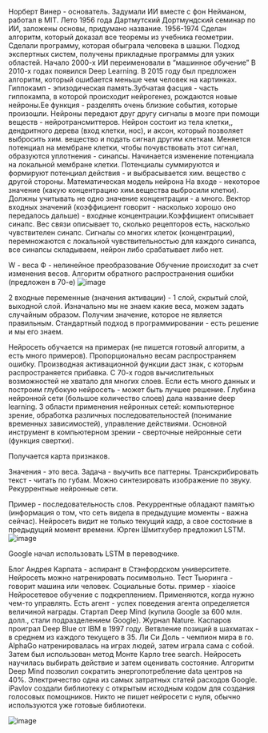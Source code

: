 Норберт Винер - основатель.
Задумали ИИ вместе с фон Нейманом, работал в MIT.
Лето 1956 года Дартмутский Дортмундский семинар по ИИ, заложены основы,
придумано название.
1956-1974 Сделан алгоритм, который доказал все теоремы из учебника геометрии.
Сделали программу, которая обыграла человека в шашки.
Подход экспертных систем, получены прикладные программы для узких областей.
Начало 2000-х ИИ переименовали в “машинное обучение”
В 2010-х годах появился Deep Learning.
В 2015 году был предложен алгоритм, который ошибается меньше чем человек на
картинках.
Гиппокамп - эпизодическая память.Зубчатая фасция - часть гиппокампа, в которой
происходит нейрогенез, рождаются новые нейроны.Ее функция - разделять очень
близкие события, которые произошли. Нейроны передают друг другу сигналы в мозге
при помощи веществ - нейротрансмиттеров.
Нейрон состоит из тела клетки,, дендритного дерева (вход клетки, нос), и аксон,
который позволяет выбросить хим. вещество и подать сигнал другим клеткам.
Меняется потенциал на мембране клетки, чтобы почувствовать этот сигнал,
образуются уплотнения - синапсы. Начинается изменение потенциала на локальной
мембране клетки. Потенциалы суммируются и формируют потенциал действия - и
выбрасывается хим. вещество с другой стороны.
Математическая модель нейрона
На входе - некоторое значение (какую концентрацию хим.вещества выбросили клетки).
Должны учитывать не одно значение концентрации - а много.
Вектор входных значений (коэффициент говорит - насколько хорошо оно передалось
дальше) - входные концентрации.Коэффициент описывает синапс.
Вес связи описывает то, сколько рецепторов есть, насколько чувствителен синапс.
Сигналы со многих клеток (концентрации), перемножаются с локальной
чувствительностью для каждого синапса, все синапсы складываем, нейрон либо
срабатывает либо нет.

W - веса
Ф - нелинейное преобразование
Обучение происходит за счет изменения весов.
Алгоритм обратного распространения ошибки (предложен в 70-е)
![image](https://user-images.githubusercontent.com/80594181/153834049-6a92435f-008a-4bdc-bf4b-6c2326ec1509.png)


2 входные переменные (значения активации) - 1 слой, скрытый слой, выходной слой.
Изначально мы не знаем какие веса, можем задать случайным образом.
Получим значение, которое не является правильным.
Стандартный подход в программировании - есть решение и мы его знаем.

Нейросеть обучается на примерах (не пишется готовый алгоритм, а есть много
примеров).
Пропорционально весам распространяем ошибку.
Производная активационной функции даст знак, с которым распространяется
прибавка.
С 70-х годов вычислительных возможностей не хватало для многих слоев.
Если есть много данных и построим глубокую нейросеть - может быть лучшее
решение. Глубина нейронной сети (большое количество слоев) дала название deep
learning.
3 области применения нейронных сетей: компьютерное зрение, обработка различных
последовательностей (понимание временных зависимостей), управление действиями.
Основной инструмент в компьютерном зрении - сверточные нейронные сети
(функция свертки).

Получается карта признаков.

Значения - это веса. Задача - выучить все паттерны.
Транскрибировать текст - читать по губам.
Можно синтезировать изображение по звуку.
Рекуррентные нейронные сети.

Пример - последовательность слов.
Рекуррентные обладают памятью (информация о том, что сеть видела в предыдущие
моменты - важна сейчас). Нейросеть видит не только текущий кадр, а свое состояние в
предыдущий момент времени.
Юрген Шмитхубер предложил LSTM.
![image](https://user-images.githubusercontent.com/80594181/153835571-df4e7cc6-93a6-4610-ab7f-676ad4a4ce92.png)

Google начал использовать LSTM в переводчике.

Блог Андрея Карпата - аспирант в Стэнфордском университете. Нейросеть можно
натренировать посимвольно.
Тест Тьюринга - говорит машина или человек.
Социальные боты. пример - xiaoice
Нейросетевое обучение с подкреплением.
Применяются, когда нужно чем-то управлять. Есть агент - успех поведения агента
определяется величиной награды.
Стартап Deep Mind (купила Google за 600 млн. долл., стали подразделением Google).
Журнал Nature.
Каспаров проиграл Deep Blue от IBM в 1997 году.
Ветвление позиций в шахматах - в среднем из каждого текущего в 35.
Ли Си Доль - чемпион мира в го.
AlphaGo натренировалась на играх людей, затем играла сама с собой. Затем был
использован метод Монте Карло tree search. Нейросеть научилась выбирать действие
и затем оценивать состояние.
Алгоритм Deep Mind позволил сократить энергопотребление data центров на 40%.
Электричество одна из самых затратных статей расходов Google.
iPavlov создали библиотеку с открытым исходным кодом для создания голосовых
помощников.
Никто не пишет нейросети с нуля, обычно используются уже готовые библиотеки.


![image](https://user-images.githubusercontent.com/80594181/160786801-a37053f0-58cb-4f8b-b2a9-bf715727c638.png)


